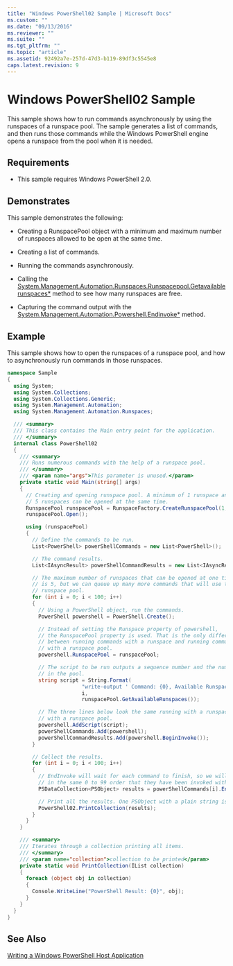 ```yaml
---
title: "Windows PowerShell02 Sample | Microsoft Docs"
ms.custom: ""
ms.date: "09/13/2016"
ms.reviewer: ""
ms.suite: ""
ms.tgt_pltfrm: ""
ms.topic: "article"
ms.assetid: 92492a7e-257d-47d3-b119-89df3c5545e8
caps.latest.revision: 9
---
```

# Windows PowerShell02 Sample
This sample shows how to run commands asynchronously by using the runspaces of a runspace pool. The sample generates a list of commands, and then runs those commands while the Windows PowerShell engine opens a runspace from the pool when it is needed.

## Requirements

-   This sample requires Windows PowerShell 2.0.

## Demonstrates
 This sample demonstrates the following:

-   Creating a RunspacePool object with a minimum and maximum number of runspaces allowed to be open at the same time.

-   Creating a list of commands.

-   Running the commands asynchronously.

-   Calling the [System.Management.Automation.Runspaces.Runspacepool.Getavailablerunspaces*](/dotnet/api/System.Management.Automation.Runspaces.RunspacePool.GetAvailableRunspaces) method to see how many runspaces are free.

-   Capturing the command output with the [System.Management.Automation.Powershell.Endinvoke*](/dotnet/api/System.Management.Automation.PowerShell.EndInvoke) method.

## Example
 This sample shows how to open the runspaces of a runspace pool, and how to asynchronously run commands in those runspaces.

```csharp
namespace Sample
{
  using System;
  using System.Collections;
  using System.Collections.Generic;
  using System.Management.Automation;
  using System.Management.Automation.Runspaces;

  /// <summary>
  /// This class contains the Main entry point for the application.
  /// </summary>
  internal class PowerShell02
  {
    /// <summary>
    /// Runs numerous commands with the help of a runspace pool.
    /// </summary>
    /// <param name="args">This parameter is unused.</param>
    private static void Main(string[] args)
    {
      // Creating and opening runspace pool. A minimum of 1 runspace and a maximum of
      // 5 runspaces can be opened at the same time.
      RunspacePool runspacePool = RunspaceFactory.CreateRunspacePool(1, 5);
      runspacePool.Open();

      using (runspacePool)
      {
        // Define the commands to be run.
        List<PowerShell> powerShellCommands = new List<PowerShell>();

        // The command results.
        List<IAsyncResult> powerShellCommandResults = new List<IAsyncResult>();

        // The maximum number of runspaces that can be opened at one tine is
        // is 5, but we can queue up many more commands that will use the
        // runspace pool.
        for (int i = 0; i < 100; i++)
        {
          // Using a PowerShell object, run the commands.
          PowerShell powershell = PowerShell.Create();

          // Instead of setting the Runspace property of powershell,
          // the RunspacePool property is used. That is the only difference
          // between running commands with a runspace and running commands
          // with a runspace pool.
          powershell.RunspacePool = runspacePool;

          // The script to be run outputs a sequence number and the number of available runspaces
          // in the pool.
          string script = String.Format(
                        "write-output ' Command: {0}, Available Runspaces: {1}'",
                        i,
                        runspacePool.GetAvailableRunspaces());

          // The three lines below look the same running with a runspace or
          // with a runspace pool.
          powershell.AddScript(script);
          powerShellCommands.Add(powershell);
          powerShellCommandResults.Add(powershell.BeginInvoke());
        }

        // Collect the results.
        for (int i = 0; i < 100; i++)
        {
          // EndInvoke will wait for each command to finish, so we will be getting the commands
          // in the same 0 to 99 order that they have been invoked with BeginInvoke.
          PSDataCollection<PSObject> results = powerShellCommands[i].EndInvoke(powerShellCommandResults[i]);

          // Print all the results. One PSObject with a plain string is the expected result.
          PowerShell02.PrintCollection(results);
        }
      }
    }

    /// <summary>
    /// Iterates through a collection printing all items.
    /// </summary>
    /// <param name="collection">collection to be printed</param>
    private static void PrintCollection(IList collection)
    {
      foreach (object obj in collection)
      {
        Console.WriteLine("PowerShell Result: {0}", obj);
      }
    }
  }
}

```

<!-- TODO: review snippet reference  [!CODE [PSSample_Powershell02#PowerShell02All](PSSample_Powershell02#PowerShell02All)]  -->

## See Also
 [Writing a Windows PowerShell Host Application](./writing-a-windows-powershell-host-application.md)
